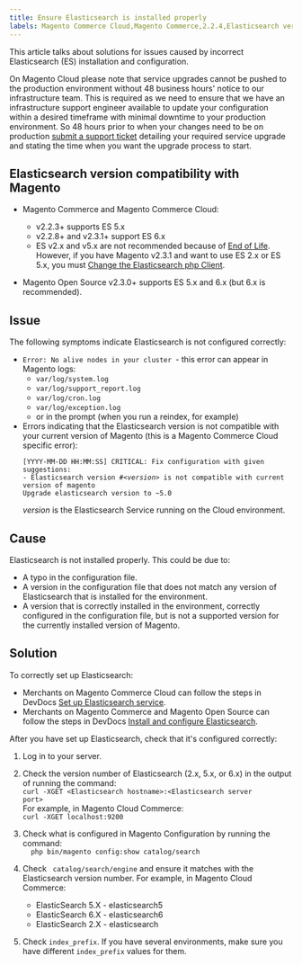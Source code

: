 ```yaml
---
title: Ensure Elasticsearch is installed properly
labels: Magento Commerce Cloud,Magento Commerce,2.2.4,Elasticsearch version,Elasticsearch configuration,2.2.6,2.2.3,2.2.5,2.3.1,2.3.0,Elasticsearch 6.x,how to,Elasticsearch 2.x,Elasticsearch 5.x,2.2.7,2.2.8,2.2.9
---
```


This article talks about solutions for issues caused by incorrect Elasticsearch (ES) installation and configuration.

<p class="warning">On Magento Cloud please note that service upgrades cannot be pushed to the production environment without 48 business hours' notice to our infrastructure team. This is required as we need to ensure that we have an infrastructure support engineer available to update your configuration within a desired timeframe with minimal downtime to your production environment. So 48 hours prior to when your changes need to be on production <a href="https://support.magento.com/hc/en-us/articles/360019088251">submit a support ticket</a> detailing your required service upgrade and stating the time when you want the upgrade process to start.</p>

## Elasticsearch version compatibility with Magento

* Magento Commerce and Magento Commerce Cloud:
    
    * v2.2.3+ supports ES 5.x
    * v2.2.8+ and v2.3.1+ support ES 6.x
    * ES v2.x and v5.x are not recommended because of [End of Life](https://www.elastic.co/support/eol). However, if you have Magento v2.3.1 and want to use ES 2.x or ES 5.x, you must [Change the Elasticsearch php Client](https://devdocs.magento.com/guides/v2.3/config-guide/elasticsearch/es-downgrade.html).
    
    
    
* Magento Open Source v2.3.0+ supports ES 5.x and 6.x (but 6.x is recommended).

## Issue

The following symptoms indicate Elasticsearch is not configured correctly:

<ul><li>
<code>Error: No alive nodes in your cluster </code>- this error can appear in Magento logs:
<ul>
<li><code>var/log/system.log</code></li>
<li><code>var/log/support_report.log</code></li>
<li><code>var/log/cron.log</code></li>
<li><code>var/log/exception.log</code></li>
<li>or in the prompt (when you run a reindex, for example)</li>
</ul>
</li><li>Errors indicating that the Elasticsearch version is not compatible with your current version of Magento (this is a Magento Commerce Cloud specific error):
<pre class="language-clike"><code class="language-clike">[YYYY-MM-DD HH:MM:SS] CRITICAL: Fix configuration with given suggestions:
- Elasticsearch version <em>#&lt;version></em> is not compatible with current version of magento
Upgrade elasticsearch version to ~5.0
</code></pre>
<p><em>version</em> is the Elasticsearch Service running on the Cloud environment.</p>
</li></ul>

## Cause

Elasticsearch is not installed properly. This could be due to:

* A typo in the configuration file.
* A version in the configuration file that does not match any version of Elasticsearch that is installed for the environment.
* A version that is correctly installed in the environment, correctly configured in the configuration file, but is not a supported version for the currently installed version of Magento.

## Solution

To correctly set up Elasticsearch:

* Merchants on Magento Commerce Cloud can follow the steps in DevDocs [Set up Elasticsearch service](https://devdocs.magento.com/guides/v2.3/cloud/project/project-conf-files_services-elastic.html).
* Merchants on Magento Commerce and Magento Open Source can follow the steps in DevDocs [Install and configure Elasticsearch](https://devdocs.magento.com/guides/v2.3/config-guide/elasticsearch/es-overview.html).

After you have set up Elasticsearch, check that it's configured correctly:

1. Log in to your server.
1. Check the version number of Elasticsearch (2.x, 5.x, or 6.x) in the output of running the command:  
     <code>curl -XGET &lt;Elasticsearch hostname>:&lt;Elasticsearch server port><br/></code> For example, in Magento Cloud Commerce:  
     `` curl -XGET localhost:9200 ``
1. Check what is configured in Magento Configuration by running the command:  
     ``   php bin/magento config:show catalog/search ``
1. Check ``  catalog/search/engine `` and ensure it matches with the Elasticsearch version number. For example, in Magento Cloud Commerce:
    
    * ElasticSearch 5.X - elasticsearch5
    * ElasticSearch 6.X - elasticsearch6
    * ElasticSearch 2.X - elasticsearch
    
    
    
1. Check `` index_prefix ``. If you have several environments, make sure you have different `` index_prefix `` values for them.